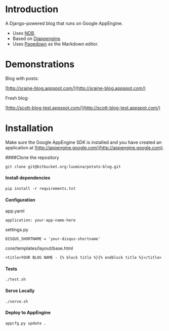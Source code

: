 # Introduction

A Django-powered blog that runs on Google AppEngine.

* Uses [NDB](https://developers.google.com/appengine/docs/python/ndb/).
* Based on [Djappengine](https://github.com/potatolondon/djappengine/).
* Uses [Pagedown](https://code.google.com/p/pagedown/) as the Markdown editor.

# Demonstrations

Blog with posts:

[http://sraine-blog.appspot.com/](http://sraine-blog.appspot.com/)

Fresh blog:

[http://scott-blog-test.appspot.com/](http://scott-blog-test.appspot.com/)

# Installation

Make sure the Google AppEngine SDK is installed and you have created an application at [http://appengine.google.com](http://appengine.google.com).

####Clone the repository

`git clone git@bitbucket.org:luumina/potato-blog.git`

#### Install dependencies

`pip install -r requirements.txt`

#### Configuration

app.yaml

`application: your-app-name-here`

settings.py

`DISQUS_SHORTNAME = 'your-disqus-shortname'`

core/templates/layout/base.html

`<title>YOUR BLOG NAME - {% block title %}{% endblock title %}</title>`

#### Tests

`./test.sh`

#### Serve Locally

`./serve.sh`

#### Deploy to AppEngine

`appcfg.py update .`